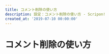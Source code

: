 ```yaml
---
title: コメント削除の使い方
description: 設定：コメント削除の使い方 - Scripon!
created_at: '2019-07-10 00:00:00'
---
```


# コメント削除の使い方
